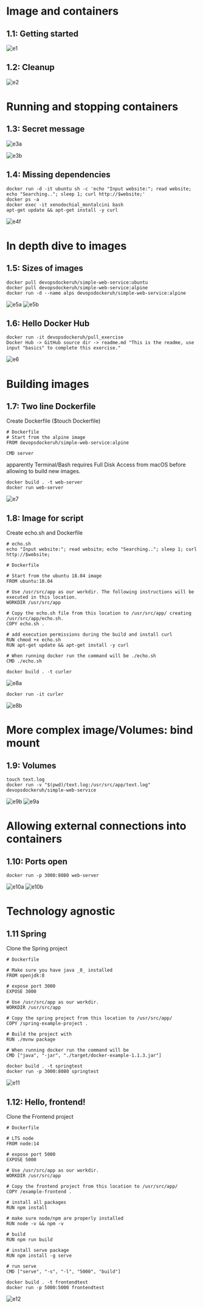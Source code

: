 # Image and containers

## 1.1: Getting started

![e1](https://i.imgur.com/hfpxRAL.png)

## 1.2: Cleanup

![e2](https://i.imgur.com/06gTeDB.png)

# Running and stopping containers

## 1.3: Secret message

![e3a](https://i.imgur.com/mKT75cL.png)

![e3b](https://i.imgur.com/grNdr3X.png)

## 1.4: Missing dependencies

```
docker run -d -it ubuntu sh -c 'echo "Input website:"; read website; echo "Searching.."; sleep 1; curl http://$website;'
docker ps -a 
docker exec -it xenodochial_montalcini bash
apt-get update && apt-get install -y curl
```
![e4f](https://i.imgur.com/VfwQk5o.png)

# In depth dive to images

## 1.5: Sizes of images

```
docker pull devopsdockeruh/simple-web-service:ubuntu
docker pull devopsdockeruh/simple-web-service:alpine
docker run -d --name alps devopsdockeruh/simple-web-service:alpine
```
![e5a](https://i.imgur.com/btIUNGm.png)
![e5b](https://i.imgur.com/T3Zb5qu.png)

## 1.6: Hello Docker Hub

```
docker run -it devopsdockeruh/pull_exercise
Docker Hub -> GitHub source dir -> readme.md "This is the readme, use input "basics" to complete this exercise."
```
![e6](https://i.imgur.com/yNzOop0.png)

# Building images

## 1.7: Two line Dockerfile

Create Dockerfile ($touch Dockerfile)

```
# Dockerfile
# Start from the alpine image 
FROM devopsdockeruh/simple-web-service:alpine

CMD server
```
apparently Terminal/Bash requires Full Disk Access from macOS before allowing to build new images.
```
docker build . -t web-server
docker run web-server
```
![e7](https://i.imgur.com/o2KVfiN.png)

## 1.8: Image for script

Create echo.sh and Dockerfile

```
# echo.sh
echo "Input website:"; read website; echo "Searching.."; sleep 1; curl http://$website;
```
```
# Dockerfile

# Start from the ubuntu 18.04 image
FROM ubuntu:18.04

# Use /usr/src/app as our workdir. The following instructions will be executed in this location.
WORKDIR /usr/src/app

# Copy the echo.sh file from this location to /usr/src/app/ creating /usr/src/app/echo.sh.
COPY echo.sh .

# add execution permissions during the build and install curl
RUN chmod +x echo.sh
RUN apt-get update && apt-get install -y curl

# When running docker run the command will be ./echo.sh
CMD ./echo.sh
```

```
docker build . -t curler
```
![e8a](https://i.imgur.com/UNMWrKK.png)

```
docker run -it curler
```
![e8b](https://i.imgur.com/HCdNwJ6.png)

# More complex image/Volumes: bind mount

## 1.9: Volumes

```
touch text.log
docker run -v "$(pwd)/text.log:/usr/src/app/text.log" devopsdockeruh/simple-web-service
```

![e9b](https://i.imgur.com/QM2NxKD.png)
![e9a](https://i.imgur.com/39tgW70.png)

# Allowing external connections into containers

## 1.10: Ports open

```
docker run -p 3000:8080 web-server
```
![e10a](https://i.imgur.com/4aplzyF.png)
![e10b](https://i.imgur.com/gUWtHk8.png)

# Technology agnostic

## 1.11 Spring

Clone the Spring project

```
# Dockerfile

# Make sure you have java _8_ installed
FROM openjdk:8

# expose port 3000
EXPOSE 3000

# Use /usr/src/app as our workdir. 
WORKDIR /usr/src/app

# Copy the spring project from this location to /usr/src/app/
COPY /spring-example-project .

# Build the project with
RUN ./mvnw package

# When running docker run the command will be 
CMD ["java", "-jar", "./target/docker-example-1.1.3.jar"]
```

```
docker build . -t springtest
docker run -p 3000:8080 springtest
```

![e11](https://i.imgur.com/osEpVtG.png)

## 1.12: Hello, frontend!

Clone the Frontend project

```
# Dockerfile

# LTS node
FROM node:14

# expose port 5000
EXPOSE 5000

# Use /usr/src/app as our workdir. 
WORKDIR /usr/src/app

# Copy the frontend project from this location to /usr/src/app/
COPY /example-frontend .

# install all packages
RUN npm install

# make sure node/npm are properly installed
RUN node -v && npm -v

# build
RUN npm run build

# install serve package
RUN npm install -g serve

# run serve
CMD ["serve", "-s", "-l", "5000", "build"]
```

```
docker build . -t frontendtest
docker run -p 5000:5000 frontendtest
```
![e12](https://i.imgur.com/hoECBAb.png)
